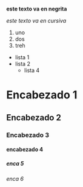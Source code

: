 **este texto va en negrita**

*este texto va en cursiva*

1. uno
2. dos
3. treh

* lista 1
* lista 2
  * lista 4
  
# Encabezado 1
## Encabezado 2
### Encabezado 3
#### encabezado 4
##### enca 5
###### enca 6
